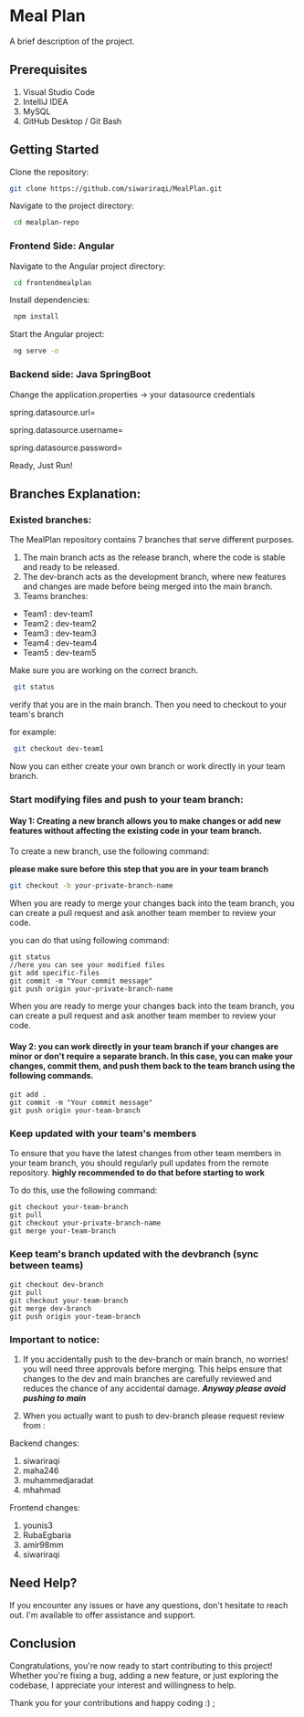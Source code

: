 # Meal Plan
A brief description of the project.

## Prerequisites
1. Visual Studio Code
2. IntelliJ IDEA
3. MySQL
4. GitHub Desktop / Git Bash

## Getting Started

Clone the repository: 
```bash
git clone https://github.com/siwariraqi/MealPlan.git
```
Navigate to the project directory:
```bash
 cd mealplan-repo
```


### Frontend Side: Angular

Navigate to the Angular project directory:
```bash
 cd frontendmealplan
```
Install dependencies:
```bash
 npm install
```
Start the Angular project:
```bash
 ng serve -o
```

### Backend side: Java SpringBoot

Change the application.properties -> your datasource credentials 

spring.datasource.url=

spring.datasource.username=

spring.datasource.password=


Ready, Just Run!
## Branches Explanation:
### Existed branches:
The MealPlan repository contains 7 branches that serve different purposes. 
1. The main branch acts as the release branch, where the code is stable and ready to be released. 
2. The dev-branch acts as the development branch, where new features and changes are made before being merged into the main branch.
3. Teams branches:
- Team1 : dev-team1
- Team2 : dev-team2
- Team3 : dev-team3
- Team4 : dev-team4
- Team5 : dev-team5

Make sure you are working on the correct branch.
```bash
 git status
```
verify that you are in the main branch.
Then you need to checkout to your team's branch 

for example: 
```bash
 git checkout dev-team1
```

Now you can either create your own branch or work directly in your team branch. 

### Start modifying files and push to your team branch:

#### Way 1: Creating a new branch allows you to make changes or add new features without affecting the existing code in your team branch. 

To create a new branch, use the following command:

****please make sure before this step that you are in your team branch****
```bash
git checkout -b your-private-branch-name
```
When you are ready to merge your changes back into the team branch, you can create a pull request and ask another team member to review your code.

you can do that using following command:
```terminal
git status
//here you can see your modified files
git add specific-files
git commit -m "Your commit message"
git push origin your-private-branch-name
```
When you are ready to merge your changes back into the team branch, you can create a pull request and ask another team member to review your code.

#### Way 2: you can work directly in your team branch if your changes are minor or don't require a separate branch. In this case, you can make your changes, commit them, and push them back to the team branch using the following commands. 
```terminal
git add .
git commit -m "Your commit message"
git push origin your-team-branch
```

### Keep updated with your team's members 
To ensure that you have the latest changes from other team members in your team branch, you should regularly pull updates from the remote repository. 
**highly recommended to do that before starting to work**

To do this, use the following command:
```terminal
git checkout your-team-branch 
git pull
git checkout your-private-branch-name
git merge your-team-branch
```


### Keep team's branch updated with the devbranch (sync between teams)
```terminal
git checkout dev-branch
git pull
git checkout your-team-branch
git merge dev-branch
git push origin your-team-branch
```

### Important to notice:

1. If you accidentally push to the dev-branch or main branch, no worries! you will need three approvals before merging. This helps ensure that changes to the dev and main branches are carefully reviewed and reduces the chance of any accidental damage.
***Anyway please avoid pushing to main***

2. When you actually want to push to dev-branch please request review from :

Backend changes: 
 1. siwariraqi
 2. maha246
 3. muhammedjaradat
 4. mhahmad

Frontend changes: 
1. younis3
2. RubaEgbaria
3. amir98mm
4. siwariraqi


## Need Help?
If you encounter any issues or have any questions, don't hesitate to reach out. I'm available to offer assistance and support.

## Conclusion
Congratulations, you're now ready to start contributing to this project! Whether you're fixing a bug, adding a new feature, or just exploring the codebase, I appreciate your interest and willingness to help.

Thank you for your contributions and happy coding :) ;
